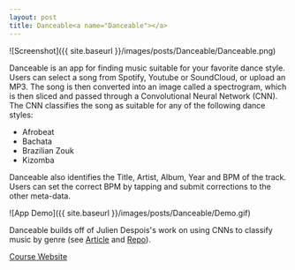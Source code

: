 ```yaml
---
layout: post
title: Danceable<a name="Danceable"></a>
---
```


![Screenshot]({{ site.baseurl }}/images/posts/Danceable/Danceable.png)

Danceable is an app for finding music suitable for your favorite dance style. Users can select a song from Spotify, Youtube or SoundCloud, or upload an MP3. The song is then converted into an image called a spectrogram, which is then sliced and passed through a Convolutional Neural Network (CNN). The CNN classifies the song as suitable for any of the following dance styles:
- Afrobeat
- Bachata
- Brazilian Zouk
- Kizomba

Danceable also identifies the Title, Artist, Album, Year and BPM of the track. Users can set the correct BPM by tapping and submit corrections to the other meta-data.

![App Demo]({{ site.baseurl }}/images/posts/Danceable/Demo.gif)

Danceable builds off of Julien Despois's work on using CNNs to classify music by genre (see [Article](https://medium.com/@juliendespois/finding-the-genre-of-a-song-with-deep-learning-da8f59a61194#.yhemoyql0) and [Repo](https://github.com/despoisj/DeepAudioClassification)).

[Course Website](https://onexi.org/)
